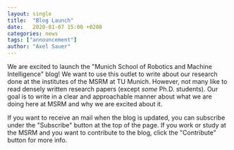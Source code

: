 ```yaml
---
layout: single
title:  "Blog Launch"
date:   2020-01-07 15:00 +0200
categories: news
tags: ["announcement"]
author: "Axel Sauer"
---
```


We are excited to launch the "Munich School of Robotics and Machine Intelligence" blog! We want to use this outlet to write about our research done at the institutes of the MSRM at TU Munich. However, not many like to read densely written research papers (except _some_ Ph.D. students). Our goal is to write in a clear and approachable manner about what we are doing here at MSRM and why we are excited about it.

If you want to receive an mail when the blog is updated, you can subscribe under the "Subscribe" button at the top of the page. If you work or study at the MSRM and you want to contribute to the blog, click the "Contribute" button for more info.
